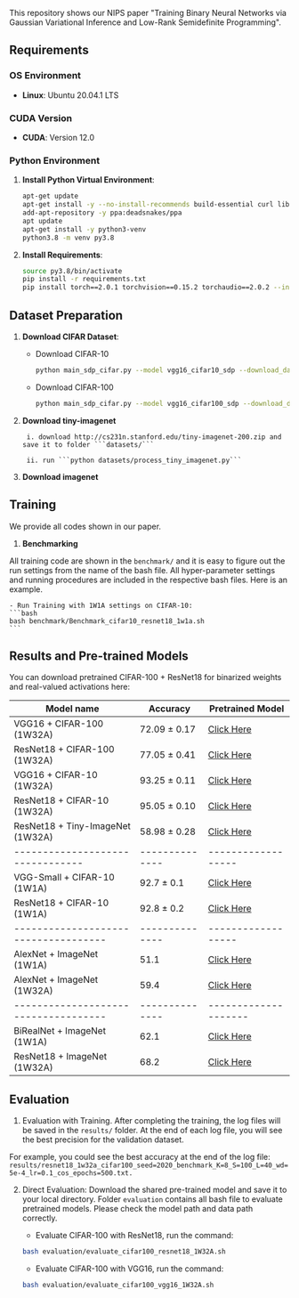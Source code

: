 This repository shows our NIPS paper "Training Binary Neural Networks via Gaussian Variational Inference and Low-Rank Semidefinite Programming".

## Requirements

### OS Environment
- **Linux**: Ubuntu 20.04.1 LTS

### CUDA Version
- **CUDA**: Version 12.0

### Python Environment

1. **Install Python Virtual Environment**:
    ```bash
    apt-get update
    apt-get install -y --no-install-recommends build-essential curl libfreetype6-dev libzmq3-dev pkg-config python3-pip software-properties-common
    add-apt-repository -y ppa:deadsnakes/ppa
    apt update
    apt-get install -y python3-venv
    python3.8 -m venv py3.8

2. **Install Requirements**:
    ```bash
    source py3.8/bin/activate
    pip install -r requirements.txt
    pip install torch==2.0.1 torchvision==0.15.2 torchaudio==2.0.2 --index-url https://download.pytorch.org/whl/cu118
    ```


## Dataset Preparation

1. **Download CIFAR Dataset**:
    - Download CIFAR-10
        ```bash
        python main_sdp_cifar.py --model vgg16_cifar10_sdp --download_data --save test/ --dataset cifar10 --input_size 32 --gpus 0
        ```

    - Download CIFAR-100
        ```bash
        python main_sdp_cifar.py --model vgg16_cifar100_sdp --download_data --save test/ --dataset cifar100 --input_size 32 --gpus 0
        ```
    
2. **Download tiny-imagenet**
        
        i. download http://cs231n.stanford.edu/tiny-imagenet-200.zip and save it to folder ```datasets/```

        ii. run ```python datasets/process_tiny_imagenet.py```
    
3. **Download imagenet**


## Training

We provide all codes shown in our paper.

1. **Benchmarking**

All training code are shown in the ``benchmark/`` and it is easy to figure out the run settings from the name of the bash file. All hyper-parameter settings and running procedures are included in the respective bash files. Here is an example.

    - Run Training with 1W1A settings on CIFAR-10:
    ```bash
    bash benchmark/Benchmark_cifar10_resnet18_1w1a.sh
    ```

## Results and Pre-trained Models

You can download pretrained CIFAR-100 + ResNet18 for binarized weights and real-valued activations here: 

| Model name                     |   Accuracy   |    Pretrained Model  |
| ------------------------------ |------------- | ---------------------|
| VGG16 + CIFAR-100 (1W32A)      | 72.09 ± 0.17 |  [Click Here](https://drive.google.com/file/d/1G2p3RIQCE5UQi0dIAU-DsOkVSt3brLiC/view?usp=sharing) |
| ResNet18 + CIFAR-100 (1W32A)   | 77.05 ± 0.41 |  [Click Here](https://drive.google.com/file/d/1DuL1WkIzWOBciliyWClomcdq7r5Ldzn4/view?usp=sharing)|
| VGG16 + CIFAR-10 (1W32A)       | 93.25 ± 0.11 |  [Click Here](https://drive.google.com/file/d/1M4dFejHJU5jQDtF3bP_k_KwijvIy_n7I/view?usp=sharing) |
| ResNet18 + CIFAR-10 (1W32A)    | 95.05 ± 0.10 |  [Click Here](https://drive.google.com/file/d/1BasTsjZgWrFnaLrv-d__KqoBimUqUnxy/view?usp=sharing) |
| ResNet18 + Tiny-ImageNet (1W32A) |  58.98 ± 0.28 | [Click Here](https://drive.google.com/file/d/1CzwoAXbUOvQ4ZQcrt5BFaoB_etgVNDAZ/view?usp=sharing) |
| -------------------------------- | -------------- | ------------------ |
| VGG-Small + CIFAR-10 (1W1A) | 92.7 ± 0.1 | [Click Here](https://drive.google.com/file/d/1Jz8qlvQp1uHJCWHvhkjwkA6aVLods5XT/view?usp=sharing) |
| ResNet18 + CIFAR-10 (1W1A)  | 92.8 ± 0.2 | [Click Here](https://drive.google.com/file/d/15dq4ucMZ1VeOAU9JhVzkc7bFvFTXbggA/view?usp=sharing) |
|------------------------------------| -------------- | ------------------ |
| AlexNet + ImageNet (1W1A) | 51.1 | [Click Here](https://drive.google.com/file/d/1GQhWWdwbQk8TPNxB22Uou5dpYePVw-r7/view?usp=sharing) |
| AlexNet + ImageNet (1W32A) | 59.4 | [Click Here](https://drive.google.com/file/d/1H0OB7_X6c6tNha5eMQYHEaMkwlj3Bt_s/view?usp=sharing) |
|------------------------------------| -------------- | -------------------- |
| BiRealNet + ImageNet (1W1A) | 62.1 | [Click Here](https://drive.google.com/file/d/1ew9nP-M_GwfQPSXjWkZUts_cyIQN2yib/view?usp=sharing) | 
| ResNet18 + ImageNet (1W32A) | 68.2 | [Click Here](https://drive.google.com/file/d/1WAC18mpcQx5DHzMgJgRZ-InL1oMLcTXe/view?usp=sharing) | 


## Evaluation

1. Evaluation with Training.
After completing the training, the log files will be saved in the ```results/``` folder. At the end of each log file, you will see the best precision for the validation dataset.

For example, you could see the best accuracy at the end of the log file:
```results/resnet18_1w32a_cifar100_seed=2020_benchmark_K=8_S=100_L=40_wd=5e-4_lr=0.1_cos_epochs=500.txt.```


2. Direct Evaluation: Download the shared pre-trained model and save it to your local directory. Folder ```evaluation``` contains all bash file to evaluate pretrained models. Please check the model path and data path correctly.
    - Evaluate CIFAR-100 with ResNet18, run the command:
    ```bash
    bash evaluation/evaluate_cifar100_resnet18_1W32A.sh
    ```

    - Evaluate CIFAR-100 with VGG16, run the command:
    ```bash
    bash evaluation/evaluate_cifar100_vgg16_1W32A.sh
    ```